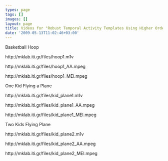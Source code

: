 ```yaml
---
types: page
tags: []
images: []
layout: page
title: Videos for "Robust Temporal Activity Templates Using Higher Order Statistics"
date: '2009-05-13T11:02:46+03:00'
---
```

<p>
Basketball Hoop
</p>
<p>
http://mklab.iti.gr/files/hoop1.m1v 
</p>
<p>
http://mklab.iti.gr/files/hoop1_AA.mpeg  
</p>
<p>
http://mklab.iti.gr/files/hoop1_MEI.mpeg  
<br />
</p>
<p>
One Kid Flying a Plane
</p>
<p>
http://mklab.iti.gr/files/kid_plane1.m1v 
</p>
<p>
http://mklab.iti.gr/files/kid_plane1_AA.mpeg  
</p>
<p>
http://mklab.iti.gr/files/kid_plane1_MEI.mpeg  
</p>
<p>
Two Kids Flying Plane
</p>
<p>
http://mklab.iti.gr/files/kid_plane2.m1v 
</p>
<p>
http://mklab.iti.gr/files/kid_plane2_AA.mpeg  
</p>
<p>
http://mklab.iti.gr/files/kid_plane2_MEI.mpeg  
</p>
<p>
&nbsp;
</p>
<p>
&nbsp;
</p>
<p>
&nbsp;
</p>
